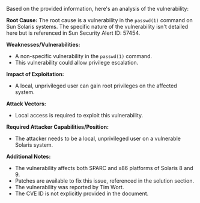Based on the provided information, here's an analysis of the vulnerability:

**Root Cause:**
The root cause is a vulnerability in the `passwd(1)` command on Sun Solaris systems. The specific nature of the vulnerability isn't detailed here but is referenced in Sun Security Alert ID: 57454.

**Weaknesses/Vulnerabilities:**
- A non-specific vulnerability in the `passwd(1)` command.
- This vulnerability could allow privilege escalation.

**Impact of Exploitation:**
- A local, unprivileged user can gain root privileges on the affected system.

**Attack Vectors:**
- Local access is required to exploit this vulnerability.

**Required Attacker Capabilities/Position:**
- The attacker needs to be a local, unprivileged user on a vulnerable Solaris system.

**Additional Notes:**
- The vulnerability affects both SPARC and x86 platforms of Solaris 8 and 9.
- Patches are available to fix this issue, referenced in the solution section.
- The vulnerability was reported by Tim Wort.
- The CVE ID is not explicitly provided in the document.